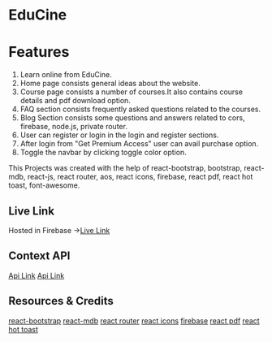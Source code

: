 # EduCine

# Features

1. Learn online from EduCine.
2. Home page consists general ideas about the website.
3. Course page consists a number of courses.It also contains course details and pdf download option.
4. FAQ section consists frequently asked questions related to the courses.
5. Blog Section consists some questions and answers related to cors, firebase, node.js, private router.
6. User can register or login in the login and register sections.
7. After login from "Get Premium Access" user can avail purchase option.
8. Toggle the navbar by clicking toggle color option.

This Projects was created with the help of react-bootstrap, bootstrap, react-mdb, react-js, react router, aos, react icons, firebase, react pdf, react hot toast, font-awesome.

## Live Link

Hosted in Firebase ->[Live Link](https://educine-9f86e.web.app/)

## Context API

[Api Link](https://educine-server-tazbirristy.vercel.app/courses)
[Api Link](https://educine-server-tazbirristy.vercel.app/category/${id})

## Resources & Credits

[react-bootstrap](https://react-bootstrap.github.io/)
[react-mdb](https://mdbootstrap.com/docs/react/getting-started/installation/)
[react router](https://reactrouter.com/en/main)
[react icons](https://react-icons.github.io/react-icons/)
[firebase](https://console.firebase.google.com/u/0/)
[react pdf](https://www.npmjs.com/package/react-pdf)
[react hot toast](https://react-hot-toast.com/)
